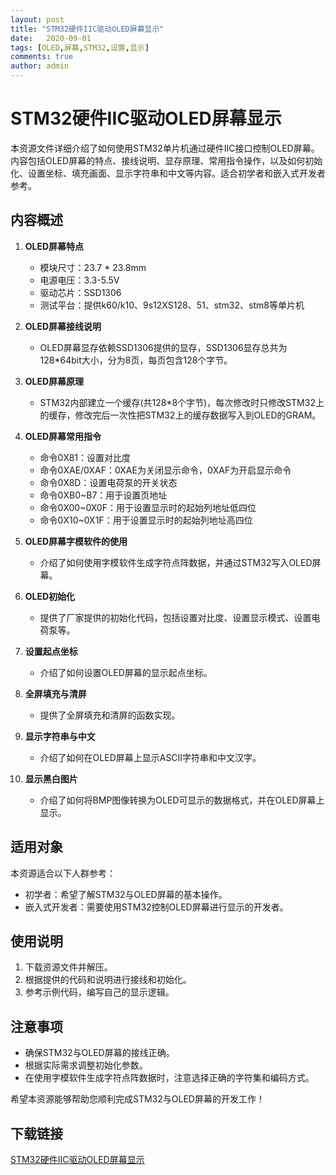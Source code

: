 ```yaml
---
layout: post
title: "STM32硬件IIC驱动OLED屏幕显示"
date:   2020-09-01
tags: [OLED,屏幕,STM32,设置,显示]
comments: true
author: admin
---
```

# STM32硬件IIC驱动OLED屏幕显示

本资源文件详细介绍了如何使用STM32单片机通过硬件IIC接口控制OLED屏幕。内容包括OLED屏幕的特点、接线说明、显存原理、常用指令操作，以及如何初始化、设置坐标、填充画面、显示字符串和中文等内容。适合初学者和嵌入式开发者参考。

## 内容概述

1. **OLED屏幕特点**
   - 模块尺寸：23.7 * 23.8mm
   - 电源电压：3.3-5.5V
   - 驱动芯片：SSD1306
   - 测试平台：提供k60/k10、9s12XS128、51、stm32、stm8等单片机

2. **OLED屏幕接线说明**
   - OLED屏幕显存依赖SSD1306提供的显存，SSD1306显存总共为128*64bit大小，分为8页，每页包含128个字节。

3. **OLED屏幕原理**
   - STM32内部建立一个缓存(共128*8个字节)，每次修改时只修改STM32上的缓存，修改完后一次性把STM32上的缓存数据写入到OLED的GRAM。

4. **OLED屏幕常用指令**
   - 命令0X81：设置对比度
   - 命令0XAE/0XAF：0XAE为关闭显示命令，0XAF为开启显示命令
   - 命令0X8D：设置电荷泵的开关状态
   - 命令0XB0~B7：用于设置页地址
   - 命令0X00~0X0F：用于设置显示时的起始列地址低四位
   - 命令0X10~0X1F：用于设置显示时的起始列地址高四位

5. **OLED屏幕字模软件的使用**
   - 介绍了如何使用字模软件生成字符点阵数据，并通过STM32写入OLED屏幕。

6. **OLED初始化**
   - 提供了厂家提供的初始化代码，包括设置对比度、设置显示模式、设置电荷泵等。

7. **设置起点坐标**
   - 介绍了如何设置OLED屏幕的显示起点坐标。

8. **全屏填充与清屏**
   - 提供了全屏填充和清屏的函数实现。

9. **显示字符串与中文**
   - 介绍了如何在OLED屏幕上显示ASCII字符串和中文汉字。

10. **显示黑白图片**
    - 介绍了如何将BMP图像转换为OLED可显示的数据格式，并在OLED屏幕上显示。

## 适用对象

本资源适合以下人群参考：
- 初学者：希望了解STM32与OLED屏幕的基本操作。
- 嵌入式开发者：需要使用STM32控制OLED屏幕进行显示的开发者。

## 使用说明

1. 下载资源文件并解压。
2. 根据提供的代码和说明进行接线和初始化。
3. 参考示例代码，编写自己的显示逻辑。

## 注意事项

- 确保STM32与OLED屏幕的接线正确。
- 根据实际需求调整初始化参数。
- 在使用字模软件生成字符点阵数据时，注意选择正确的字符集和编码方式。

希望本资源能够帮助您顺利完成STM32与OLED屏幕的开发工作！

## 下载链接

[STM32硬件IIC驱动OLED屏幕显示](https://pan.quark.cn/s/242d638aeed6)